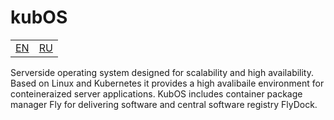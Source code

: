 # kubOS

<div>
    <table>
        <tr>
            <td>
                <a href="README.md">EN</a>
            </td>
            <td>
                <a href="README.ru.md">RU</a>
            </td>
        </tr>
    </table>
</div>

Serverside operating system designed for scalability and high availability.
Based on Linux and Kubernetes it provides a high avalibaile environment for conteineraized server applications.
KubOS includes container package manager Fly for delivering software and central software registry FlyDock.
